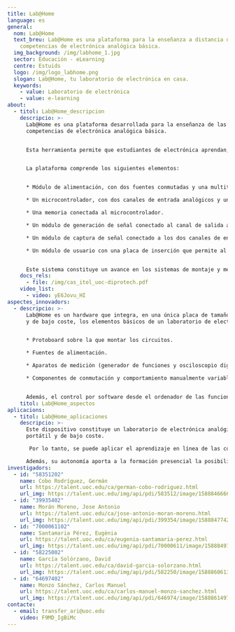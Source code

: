 ```yaml
---
title: Lab@Home
language: es
general:
  nom: Lab@Home
  text_breu: Lab@Home es una plataforma para la enseñanza a distancia de las
    competencias de electrónica analógica básica.
  img_background: /img/labhome_1.jpg
  sector: Educación - eLearning
  centre: Estuids
  logo: /img/logo_labhome.png
  slogan: Lab@Home, tu laboratorio de electrónica en casa.
  keywords:
    - value: Laboratorio de electrónica
    - value: e-learning
about:
  - titol: Lab@Home_descripcion
    descripcio: >-
      Lab@Home es una plataforma desarrollada para la enseñanza de las
      competencias de electrónica analógica básica. 


      Esta herramienta permite que estudiantes de electrónica aprendan, de manera práctica, el diseño y montaje de circuitos electrónicos y también la utilización de aparatos de generación de señales propias de un laboratorio de electrónica. 


      La plataforma comprende los siguientes elementos: 


      * Módulo de alimentación, con dos fuentes conmutadas y una multitud de reguladores lineales, conectado al alimentador. 

      * Un microcontrolador, con dos canales de entrada analógicos y un canal de salida analógico, con conexión al ordenador y al módulo de alimentación. 

      * Una memoria conectada al microcontrolador. 

      * Un módulo de generación de señal conectado al canal de salida analógico del microcontrolador y el módulo de usuario. 

      * Un módulo de captura de señal conectado a los dos canales de entrada analógicos del microcontrolador y el módulo de usuario.  

      * Un módulo de usuario con una placa de inserción que permite al usuario montar circuitos electrónicos y con conexiones al módulo de captura de señal, el módulo de generación de señal y el módulo de alimentación. 


      Este sistema constituye un avance en los sistemas de montaje y medición de circuitos electrónicos para el ámbito académico.
    docs_rels:
      - file: /img/cas_itol_uoc-diprotech.pdf
    video_list:
      - video: yE6Jovu_HI
aspectes_innovadors:
  - descripcio: >-
      Lab@Home es un hardware que integra, en una única placa de tamaño reducido
      y de bajo coste, los elementos básicos de un laboratorio de electrónica: 


      * Protoboard sobre la que montar los circuitos. 

      * Fuentes de alimentación. 

      * Aparatos de medición (generador de funciones y osciloscopio digital). 

      * Componentes de conmutación y comportamiento manualmente variable (interruptor, pulsador y potenciómetro multivuelta). 


      Además, el control por software desde el ordenador de las funcionalidades de los aparatos de medida incluidos en la placa es independiente del lenguaje de programación o plataforma software que se quiera emplear para hacerlo.
    titol: Lab@Home_aspectos
aplicacions:
  - titol: Lab@Home_aplicaciones
    descripcio: >-
      Este dispositivo constituye un laboratorio de electrónica analógica
      portátil y de bajo coste.

       Por lo tanto, se puede aplicar el aprendizaje en línea de las competencias de electrónica básica (diseño y montaje de circuitos electrónicos, y utilización de aparatos de generación de señales y medición propios de un laboratorio) que se adquieren en la enseñanza presencial. 

      Además, su autonomía aporta a la formación presencial la posibilidad de optimizar el tiempo de práctica en el laboratorio, lo que permite que la enseñanza pueda adecuarse a los distintos ritmos de aprendizaje de los estudiantes.
investigadors:
  - id: "58351202"
    name: Cobo Rodríguez, Germán
    url: https://talent.uoc.edu/ca/german-cobo-rodriguez.html
    url_img: https://talent.uoc.edu/img/api/pdi/583512/image/1588846666246
  - id: "39935402"
    name: Morán Moreno, Jose Antonio
    url: https://talent.uoc.edu/ca/jose-antonio-moran-moreno.html
    url_img: https://talent.uoc.edu/img/api/pdi/399354/image/1588847742038
  - id: "7000061102"
    name: Santamaria Pérez, Eugènia
    url: https://talent.uoc.edu/ca/eugenia-santamaria-perez.html
    url_img: https://talent.uoc.edu/img/api/pdi/70000611/image/1588849761330
  - id: "58225002"
    name: García Solórzano, David
    url: https://talent.uoc.edu/ca/david-garcia-solorzano.html
    url_img: https://talent.uoc.edu/img/api/pdi/582250/image/1588860613822
  - id: "64697402"
    name: Monzo Sánchez, Carlos Manuel
    url: https://talent.uoc.edu/ca/carlos-manuel-monzo-sanchez.html
    url_img: https://talent.uoc.edu/img/api/pdi/646974/image/1588861497239
contacte:
  - email: transfer_ari@uoc.edu
    video: F9MD_IgBiMc
---
```

